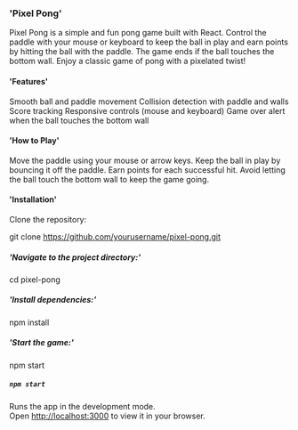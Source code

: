 
### 'Pixel Pong'
Pixel Pong is a simple and fun pong game built with React. Control the paddle with your mouse or keyboard to keep the ball in play and earn points by hitting the ball with the paddle. The game ends if the ball touches the bottom wall. Enjoy a classic game of pong with a pixelated twist!

#### 'Features'
Smooth ball and paddle movement
Collision detection with paddle and walls
Score tracking
Responsive controls (mouse and keyboard)
Game over alert when the ball touches the bottom wall

#### 'How to Play'
Move the paddle using your mouse or arrow keys.
Keep the ball in play by bouncing it off the paddle.
Earn points for each successful hit.
Avoid letting the ball touch the bottom wall to keep the game going.

#### 'Installation'
Clone the repository:

git clone https://github.com/yourusername/pixel-pong.git

##### 'Navigate to the project directory:'

cd pixel-pong

##### 'Install dependencies:'

npm install

##### 'Start the game:'

npm start

##### `npm start`

Runs the app in the development mode.\
Open [http://localhost:3000](http://localhost:3000) to view it in your browser.